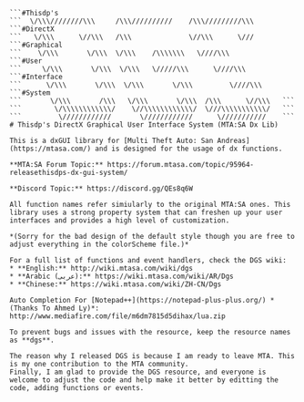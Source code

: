 ```  /\\\\\\\\\\\\         /\\\\\\\\\\\\     /\\\\\\\\\\\          
```#Thisdp's
```  \/\\\////////\\\     /\\\//////////    /\\\/////////\\\       ```#DirectX
```   \/\\\      \//\\\   /\\\              \//\\\      \///       ```#Graphical
```    \/\\\       \/\\\  \/\\\    /\\\\\\\   \////\\\             ```#User
```     \/\\\       \/\\\  \/\\\   \/////\\\      \////\\\         ```#Interface
```      \/\\\       \/\\\  \/\\\       \/\\\         \////\\\     ```#System
```       \/\\\       /\\\   \/\\\       \/\\\  /\\\      \//\\\   ```
```        \/\\\\\\\\\\\\/    \//\\\\\\\\\\\\/  \///\\\\\\\\\\\/   ```
```         \////////////       \////////////      \///////////    ```
# Thisdp's DirectX Graphical User Interface System (MTA:SA Dx Lib)

This is a dxGUI library for [Multi Theft Auto: San Andreas](https://mtasa.com/) and is designed for the usage of dx functions.

**MTA:SA Forum Topic:** https://forum.mtasa.com/topic/95964-releasethisdps-dx-gui-system/

**Discord Topic:** https://discord.gg/QEs8q6W

All function names refer simiularly to the original MTA:SA ones. This library uses a strong property system that can freshen up your user interfaces and provides a high level of customization.

*(Sorry for the bad design of the default style though you are free to adjust everything in the colorScheme file.)*

For a full list of functions and event handlers, check the DGS wiki:
* **English:** http://wiki.mtasa.com/wiki/dgs
* **Arabic (عربى):** https://wiki.mtasa.com/wiki/AR/Dgs
* **Chinese:** https://wiki.mtasa.com/wiki/ZH-CN/Dgs

Auto Completion For [Notepad++](https://notepad-plus-plus.org/) *(Thanks To Ahmed Ly)*: http://www.mediafire.com/file/m6dm7815d5dihax/lua.zip

To prevent bugs and issues with the resource, keep the resource names as **dgs**.

The reason why I released DGS is because I am ready to leave MTA. This is my one contribution to the MTA community.
Finally, I am glad to provide the DGS resource, and everyone is welcome to adjust the code and help make it better by editting the code, adding functions or events.
